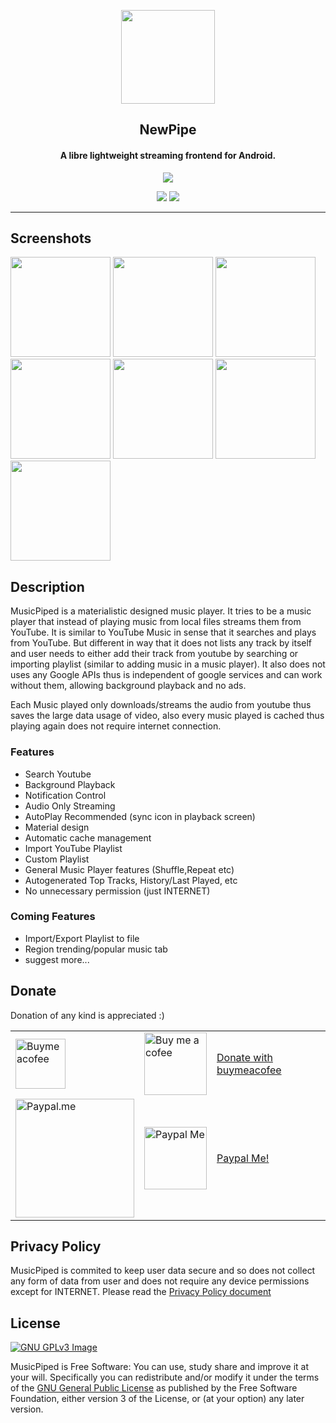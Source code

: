 <p align="center"><a href="https://newpipe.schabi.org"><img src="android/app/src/main/res/mipmap-xxxhdpi/ic_launcher.png" width="150"></a></p> 
<h2 align="center"><b>NewPipe</b></h2>
<h4 align="center">A libre lightweight streaming frontend for Android.</h4>
<p align="center"><a href="https://f-droid.org/en/packages/deep.ryd.rydplayer/"><img src="https://f-droid.org/wiki/images/0/06/F-Droid-button_get-it-on.png"></a></p> 

<p align="center">
<a href="https://github.com/deep-gaurav/MusicPiped" alt="GitHub release"><img src="https://img.shields.io/github/release/deep-gaurav/MusicPiped.svg" ></a>
<a href="https://www.gnu.org/licenses/gpl-3.0" alt="License: GPLv3"><img src="https://img.shields.io/badge/License-GPL%20v3-blue.svg"></a>
</p>
<hr>

## Screenshots

[<img src="fastlane/metadata/android/en-US/images/phoneScreenshots/shot_01.png" width=160>](fastlane/metadata/android/en-US/images/phoneScreenshots/shot_01.png)
[<img src="fastlane/metadata/android/en-US/images/phoneScreenshots/shot_02.png" width=160>](fastlane/metadata/android/en-US/images/phoneScreenshots/shot_02.png)
[<img src="fastlane/metadata/android/en-US/images/phoneScreenshots/shot_03.png" width=160>](fastlane/metadata/android/en-US/images/phoneScreenshots/shot_03.png)
[<img src="fastlane/metadata/android/en-US/images/phoneScreenshots/shot_04.png" width=160>](fastlane/metadata/android/en-US/images/phoneScreenshots/shot_04.png)
[<img src="fastlane/metadata/android/en-US/images/phoneScreenshots/shot_05.png" width=160>](fastlane/metadata/android/en-US/images/phoneScreenshots/shot_05.png)
[<img src="fastlane/metadata/android/en-US/images/phoneScreenshots/shot_06.png" width=160>](fastlane/metadata/android/en-US/images/phoneScreenshots/shot_06.png)
[<img src="fastlane/metadata/android/en-US/images/phoneScreenshots/shot_07.png" width=160>](fastlane/metadata/android/en-US/images/phoneScreenshots/shot_07.png)

## Description

MusicPiped is a materialistic designed music player. It tries to be a music player that instead of playing music from local files streams them from YouTube. It is similar to YouTube Music in sense that it searches and plays from YouTube. But different in way that it does not lists any track by itself and user needs to either add their track from youtube by searching or importing playlist (similar to adding music in a music player). It also does not uses any Google APIs thus is independent of google services and can work without them, allowing background playback and no ads.

Each Music played only downloads/streams the audio from youtube thus saves the large data usage of video, also every music played is cached thus playing again does not require internet connection.

### Features

* Search Youtube
* Background Playback
* Notification Control
* Audio Only Streaming
* AutoPlay Recommended (sync icon in playback screen)
* Material design
* Automatic cache management
* Import YouTube Playlist
* Custom Playlist
* General Music Player features (Shuffle,Repeat etc)
* Autogenerated Top Tracks, History/Last Played, etc
* No unnecessary permission (just INTERNET)

### Coming Features

* Import/Export Playlist to file
* Region trending/popular music tab
* suggest more...


## Donate
Donation of any kind is appreciated :)

<table>
  <tr>
    <td><a href="https://www.buymeacoffee.com/deepgaurav"><img src="https://www.buymeacoffee.com/uploads/slider_images/2018/01/9df5992da93f863513340d67b5dd1539.gif" alt="Buymeacofee" width="80px" ></a></td>
    <td><a href="https://www.buymeacoffee.com/deepgaurav"><img src="http://api.qrserver.com/v1/create-qr-code/?data=https://buymeacofee.com/deepgaurav&size=256x256" alt="Buy me a cofee" width="100px"></a></td>
    <td><a href="https://www.buymeacoffee.com/deepgaurav">Donate with buymeacofee</a></td>
  </tr>
  <tr>
    <td><a href="https://paypal.me/deepgaurav"><img src="https://www.paypalobjects.com/webstatic/paypalme/images/social/pplogo384.png" alt="Paypal.me" width="190px"></a></td>
    <td><a href="https://paypal.me/deepgaurav"><img src="http://api.qrserver.com/v1/create-qr-code/?data=https://paypal.me/deepgaurav&size=256x256" alt="Paypal Me" width="100px"></a></td>
    <td><a href="https://paypal.me/deepgaurav">Paypal Me!</a></td>
  </tr>
</table>

## Privacy Policy

MusicPiped is commited to keep user data secure and so does not collect any form of data from user and does not require any device permissions except for INTERNET. Please read the [Privacy Policy document](Privacy.md)

## License
[![GNU GPLv3 Image](https://www.gnu.org/graphics/gplv3-127x51.png)](http://www.gnu.org/licenses/gpl-3.0.en.html)  

MusicPiped is Free Software: You can use, study share and improve it at your
will. Specifically you can redistribute and/or modify it under the terms of the
[GNU General Public License](https://www.gnu.org/licenses/gpl.html) as
published by the Free Software Foundation, either version 3 of the License, or
(at your option) any later version.  
